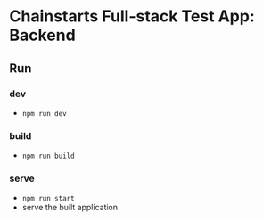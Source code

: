 # Chainstarts Full-stack Test App: Backend

## Run

### dev

- `npm run dev`

### build

- `npm run build`

### serve

- `npm run start`
- serve the built application
